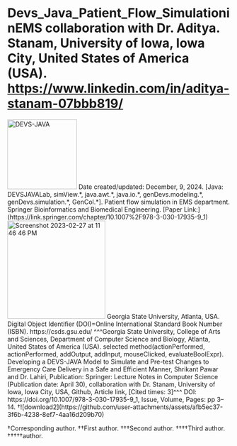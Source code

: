 # Devs_Java_Patient_Flow_SimulationinEMS collaboration with Dr. Aditya. Stanam, University of Iowa, Iowa City, United States of America (USA). https://www.linkedin.com/in/aditya-stanam-07bbb819/
<img width="157" alt="DEVS-JAVA " src="https://github.com/spawar2/Devs_Java_Patient_Flow_SimulationinEMS/assets/25118302/c042be16-a604-41a6-aa97-ac59a060ce6f">
Date created/updated: December, 9, 2024.
[Java: DEVSJAVALab, simView.*, java.awt.*, java.io.*, genDevs.modeling.*, genDevs.simulation.*, GenCol.*].
Patient flow simulation in EMS department.
Springer Bioinformatics and Biomedical Engineering. [Paper Link:](https://link.springer.com/chapter/10.1007%2F978-3-030-17935-9_1)
<img width="221" alt="Screenshot 2023-02-27 at 11 46 46 PM" src="https://user-images.githubusercontent.com/25118302/221758182-523254d5-8915-4613-bb38-636388918d99.png">
Georgia State University, Atlanta, USA. Digital Object Identifier (DOI)=Online International Standard Book Number (ISBN).
https://csds.gsu.edu/ ^^^Georgia State University, College of Arts and Sciences, Department of Computer Science and Biology, Atlanta, United States of America (USA). 
selected method(actionPerformed, actionPerformed, addOutput, addInput, mouseClicked, evaluateBoolExpr).
Developing a DEVS-JAVA Model to Simulate and Pre-test Changes to Emergency Care Delivery in a Safe and Efficient Manner, Shrikant Pawar and Dr. Lahiri, Publication: Springer: Lecture Notes in Computer Science (Publication date: April 30), collaboration with Dr. Stanam, University of Iowa, Iowa City, USA, Github, Article link, [Cited times: 3]^^^ DOI: https://doi.org/10.1007/978-3-030-17935-9_1, Issue, Volume, Pages: pp 3–14.
†![download2](https://github.com/user-attachments/assets/afb5ec37-3f6b-4238-8ef7-4aa16d209b70)

†Corresponding author. ††First author. †††Second author. ††††Third author. †††††author.
